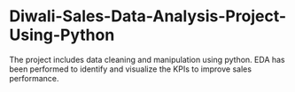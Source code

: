 # Diwali-Sales-Data-Analysis-Project-Using-Python
The project includes data cleaning and manipulation using python. EDA has been performed to identify and visualize the KPIs to improve sales performance.

